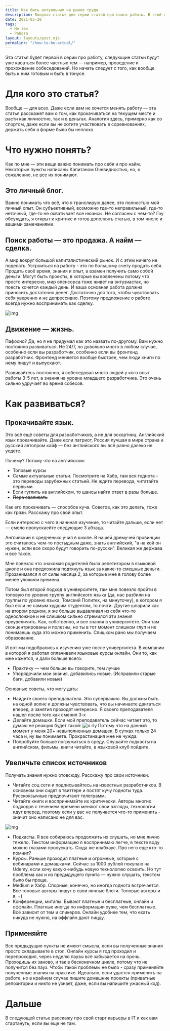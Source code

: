 ```yaml
---
title: Как быть актуальным на рынке труда
description: Вводная статья для серии статей про поиск работы. В этой статье будем рассматривать советы как вообще быть актуальным, получать новые знания, чтобы не бояться сменить работу
date: 2021-05-20
tags:
  - Не тех
  - Работа
layout: layouts/post.njk
permalink: "/how-to-be-actual/"
---
```


Эта статья будет первой в серии про работу, следующие статьи будут уже касаться более частных тем — например, проведение и прохождение собеседований. Но начать следует с того, как вообще быть к ним готовым и быть в тонусе.

# Для кого это статья?

Вообще — для всех. Даже если вам не хочется менять работу — эта статья расскажет вам о том, как прокачиваться на текущем месте и расти как личностно, так и в деньгах. Аналогия здесь, примерно как со спортом, даже если вы не хотите участвовать в соревнованиях, держать себя в форме было бы неплохо.

# Что нужно понять?

Как по мне — эти вещи важно понимать про себя и про найм. Некоторые пункты написаны Капитаном Очевидностью, но, к сожалению, не все их понимают.

## Это личный блог.

Важно понимать что всё, что я транслирую далее, это полностью мой личный опыт. Он субъективный, возможно где-то неправильный, где-то неточный, где-то не охватывает все нюансы. Не согласны с чем-то? Гоу обсуждать, я открыт к критике и готов дополнять статью, в том числе и вашими замечаниями.

## Поиск работы — это продажа. А найм — сделка.

А мир вокруг большой капиталистический рынок. И с этим ничего не поделать. Устроиться на работу - это по большому счету продать себя. Продать своё время, знания и опыт, а взамен получить само собой деньги. Могут быть проекты, в которые вы вовлечены потому что просто интересно, мир опенсорса тоже живет на энтузиастах, но поесть хочется каждый день. И ваша основная работа должна приносить достаточно денег. Достаточно для того, чтобы чувствовать себя уверенно и не депрессивно. Поэтому предложение о работе всегда нужно воспринимать как сделку.

![img](https://sun9-23.userapi.com/impg/VTPwrjYMuDplzqyPRBFCPiv2J4T7a1Qu7xvr1g/OTPTIL5xcP8.jpg?size=695x420&quality=96&sign=ed847ed6654e257cca3e8b9890757361&type=album)

## Движение — жизнь.

Пафосно? Да, но я не придумал как это назвать по-другому. Вам нужно постоянно развиваться. Не 24/7, но довольно много в любом случае, особенно если вы разработчик, особенно если вы фронтенд разработчик. Фронтенд меняется вообще быстрее, чем люди книги по нему пишут и выпускают.

Развивайтесь постоянно, я собеседовал много людей у кого опыт работы 3-5 лет, а знания на уровне младшего разработчика. Это очень сильно удручает во время собесов.

# Как развиваться?

## Прокачивайте язык.

Это всё ещё советы для разработчиков, а не для эскортниц. Английский язык прокачивайте. Даже если патриот, Россия лучшая в мире страна и русский автопром кайф — без английского вы всё равно далеко не уедете.

Почему? Потому что на английском:

* Топовые курсы
* Самые актуальные статьи. Посмотрите на Хабр, там вся годнота - это переводы зарубежных статьей. Не ждите перевода, читатайте первыми.
* Если гуглить на английском, то шансы найти ответ в разы больше.
* ~~Пора сваливать~~

Как его прокачивать — способов куча. Советов, как это делать, тоже как грязи. Расскажу про свой опыт.

Если интересно с чего я начинал изучение, то читайте дальше, если нет — смело пропускаейте следующие 3 абзаца.

Английский я средненько учил в школе. В нашей дремучей провинции это считалось чем-то постыдным даже, знать английский, "а на кой он нужен, если все скоро будут говорить по-русски". Великая же держава и все такое.

Мне повезло что знакомая родителей была репетитором в языковой школе и она предложила подтянуть язык за какие-то смешные деньги. Прозанимался я от силы месяца 2, за которые мне в голову более менее уложили времена.

Потом был второй подход в университете, там мне повезло пройти в топовую по уровню группу английского языка (да, нас разбили на группы по уровню языка, Томский Политех, на минуточку), в котором я был если не самым худшим студентом, то почти. Другие шпарили как на втором родном, я же больше выдавливал из себя что-то односложное и не слишком сильно стремился эти знания преувеличить. Как, собственно, и все знания в университете. Они там сконцентрированы и полезны, но ты в тот момент слишком глуп и не понимаешь куда это можно применить. Слишком рано мы получаем образование.

И вот мы подобрались к изучению уже после университета. В компании в которой я работал оплачивали языковые курсы онлайн. Они то, как мне кажется, и дали больше всего:

* Практику — чем больше вы говорите, тем лучше
* Упорядочили мои знания, добавились новые. (Исправили старые баги, добавили новые)

Основные советы, что могу дать:

* Найдите своего преподавателя. Это суперважно. Вы должны быть на одной волне и должны чувствовать, что вы начинаете двигаться вперед, а занятия проходят интересно. Я своего преподавателя нашел после того как сменил 3-х
* Делайте домашки. Если мой преподаватель сейчас читает это, то думаю ее реакция будет такой:
  ![o rly](https://sun9-17.userapi.com/impg/5QWawE09VhpjVXj-gnTWSsBDGOpimpPjePuOxw/L3-haVd9uAY.jpg?size=675x448&quality=96&sign=9d362e55fbccc79341e235222651c44a&type=album)
  Потому что на данный момент у меня 20+ невыполненных домашек. В сутках только 24 часа и, ну вы понимаете. Прокрастинация мне не чужда.
* Попробуйте больше погружаться в среду. Слушайте подкасты на английском, фильмы, книги читайте, в языковой клуб пойдите.

## Увеличьте список источников

Получать знания нужно отовсюду. Расскажу про свои источники.

* Читайте соц сети и подписывайтесь на известных разработчиков. В основном они сидят в твиттере и постят кучу годноты туда. Русскоязычные предпочитают телеграмм.
* Читайте книги и воспринимайте их критически. Авторы многих подходов с течением времени меняют свои взгляды, технологии идут вперед, поэтому если у вас не получается что-то применить - значит оно написано не для вас.

![img](https://sun9-51.userapi.com/impg/PV3TlVvU9szg_8lLddEwhebASKyNJGilMGfXhw/fp6unDO4A0Y.jpg?size=600x331&quality=96&sign=4e6cf69149934fb943cb6b06680ff342&type=album)

* Подкасты. Я все собираюсь продолжить их слушать, но мне лично тяжело. Текстом информацию я воспринимаю легче, в тексте воду можно глазами пропускать. Сюда же клабхаус. Про него еще кто-то помнит?
* Курсы. Раньше проходил платные и огромные, которые с вебинарами и домашками. Сейчас за 1000 рублей покупаю на Udemy, если хочу какую-нибудь новую технологию освоить. Но тут проблема как и из предыдущего пункта — нужно слушать, текстом было бы проще.
* Medium и Хабр. Спорные, конечно, но иногда годнота встречается. Все топовые авторы пишут в свои личные блоги. Топовые авторы и я. =)
* Конференции, митапы. Бывают платные и бесплатные, онлайн и оффлайн. Платные иногда по информации хуже, чем бесплатные. Всё зависит от тем и спикеров. Онлайн удобнее тем, что ехать никуда не нужно, на оффлайн дают пиццу.

## Применяйте

Все предыдущие пункты не имеют смысла, если вы полученные знания просто складываете в стол. Онлайн курсы я год проходил и перепроходил, через неделю паузы всё забывается на прочь. Проходишь их заново, и так в бесконечном цикле, потому что не получится без пауз. Чтобы такой проблемы не было - сразу применяйте полученные знания на практике. Идеально, если удастся применить на работе, но в крайнем случае пишите домашние проекты (приватные репозитории и никто не узнает, даже, если вы напишите ужасный код).

# Дальше

В следующей статье расскажу про свой старт карьеры в IT и как вам стартануть, если вы еще не там.
